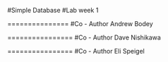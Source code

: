 #Simple Database
#Lab week 1

===============
#Co - Author
Andrew Bodey

================
#Co - Author
Dave Nishikawa

================
#Co - Author
Eli Speigel
